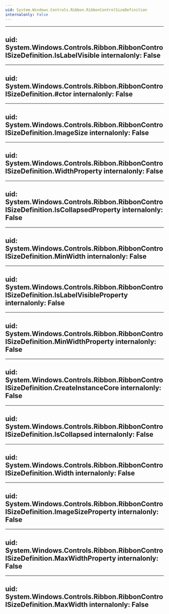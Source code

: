 ```yaml
---
uid: System.Windows.Controls.Ribbon.RibbonControlSizeDefinition
internalonly: False
---
```


---
uid: System.Windows.Controls.Ribbon.RibbonControlSizeDefinition.IsLabelVisible
internalonly: False
---

---
uid: System.Windows.Controls.Ribbon.RibbonControlSizeDefinition.#ctor
internalonly: False
---

---
uid: System.Windows.Controls.Ribbon.RibbonControlSizeDefinition.ImageSize
internalonly: False
---

---
uid: System.Windows.Controls.Ribbon.RibbonControlSizeDefinition.WidthProperty
internalonly: False
---

---
uid: System.Windows.Controls.Ribbon.RibbonControlSizeDefinition.IsCollapsedProperty
internalonly: False
---

---
uid: System.Windows.Controls.Ribbon.RibbonControlSizeDefinition.MinWidth
internalonly: False
---

---
uid: System.Windows.Controls.Ribbon.RibbonControlSizeDefinition.IsLabelVisibleProperty
internalonly: False
---

---
uid: System.Windows.Controls.Ribbon.RibbonControlSizeDefinition.MinWidthProperty
internalonly: False
---

---
uid: System.Windows.Controls.Ribbon.RibbonControlSizeDefinition.CreateInstanceCore
internalonly: False
---

---
uid: System.Windows.Controls.Ribbon.RibbonControlSizeDefinition.IsCollapsed
internalonly: False
---

---
uid: System.Windows.Controls.Ribbon.RibbonControlSizeDefinition.Width
internalonly: False
---

---
uid: System.Windows.Controls.Ribbon.RibbonControlSizeDefinition.ImageSizeProperty
internalonly: False
---

---
uid: System.Windows.Controls.Ribbon.RibbonControlSizeDefinition.MaxWidthProperty
internalonly: False
---

---
uid: System.Windows.Controls.Ribbon.RibbonControlSizeDefinition.MaxWidth
internalonly: False
---
